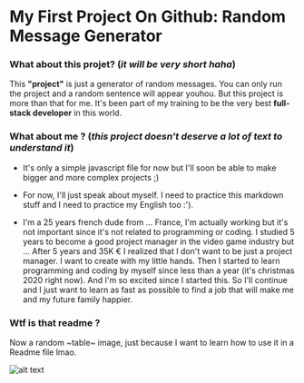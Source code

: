 # My First Project On Github: **Random Message Generator**

### What about this projet? (*it will be very short haha*)

This **"project"** is just a generator of random messages. You can only run the project and a random sentence will appear youhou. But this project is more than that for me. It's been part of my training to be the very best **full-stack developer** in this world. 


### What about me ? (*this project doesn't deserve a lot of text to understand it*)

* It's only a simple javascript file for now but I'll soon be able to make bigger and more complex projects ;)

* For now, I'll just speak about myself. I need to practice this markdown stuff and I need to practice my English too :').

* I'm a 25 years french dude from ... France, I'm actually working but it's not important since it's not related to programming or coding. I studied 5 years to become a good project manager in the video game industry but ... After 5 years and 35K € I realized that I don't want to be just a project manager. I want to create with my little hands. Then I started to learn programming and coding by myself since less than a year (it's christmas 2020 right now). And I'm so excited since I started this. So I'll continue and I just want to learn as fast as possible to find a job that will make me and my future family happier. 

### Wtf is that readme ?

Now a random ~table~ image, just because I want to learn how to use it in a Readme file lmao.

![alt text][logo]

[logo]: https://fr.freelogodesign.org/Content/img/logo-samples/flooop.png "Logo test lel"



